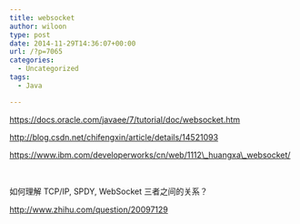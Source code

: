 ```yaml
---
title: websocket
author: wiloon
type: post
date: 2014-11-29T14:36:07+00:00
url: /?p=7065
categories:
  - Uncategorized
tags:
  - Java

---
```

https://docs.oracle.com/javaee/7/tutorial/doc/websocket.htm

http://blog.csdn.net/chifengxin/article/details/14521093

https://www.ibm.com/developerworks/cn/web/1112\_huangxa\_websocket/

&nbsp;

如何理解 TCP/IP, SPDY, WebSocket 三者之间的关系？<a class="zu-edit-button" name="edit"></a><i class="zu-edit-button-icon"></i>

http://www.zhihu.com/question/20097129
